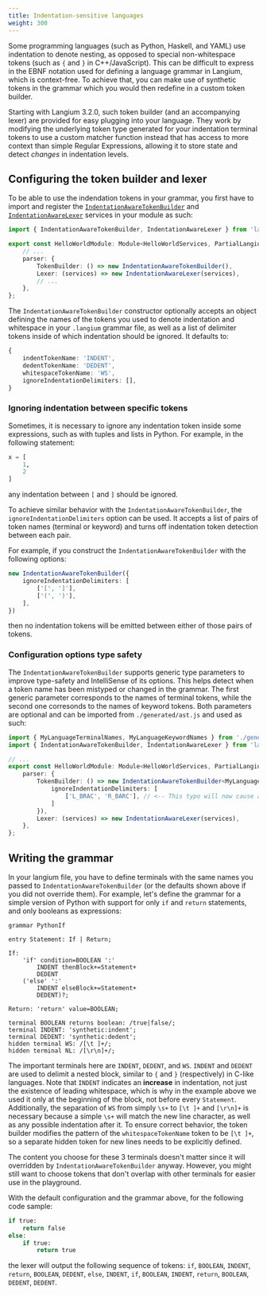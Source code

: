 ```yaml
---
title: Indentation-sensitive languages
weight: 300
---
```


Some programming languages (such as Python, Haskell, and YAML) use indentation to denote nesting, as opposed to special non-whitespace tokens (such as `{` and `}` in C++/JavaScript).
This can be difficult to express in the EBNF notation used for defining a language grammar in Langium, which is context-free.
To achieve that, you can make use of synthetic tokens in the grammar which you would then redefine in a custom token builder.

Starting with Langium 3.2.0, such token builder (and an accompanying lexer) are provided for easy plugging into your language.
They work by modifying the underlying token type generated for your indentation terminal tokens to use a custom matcher function instead that has access to more context than simple Regular Expressions, allowing it to store state and detect _changes_ in indentation levels.

## Configuring the token builder and lexer

To be able to use the indendation tokens in your grammar, you first have to import and register the [`IndentationAwareTokenBuilder`](https://github.com/eclipse-langium/langium/blob/bfca81f9e2411dd25a73f6b2711470e2c33788ed/packages/langium/src/parser/indentation-aware.ts#L78)
and [`IndentationAwareLexer`](https://github.com/eclipse-langium/langium/blob/bfca81f9e2411dd25a73f6b2711470e2c33788ed/packages/langium/src/parser/indentation-aware.ts#L358)
services in your module as such:

```ts
import { IndentationAwareTokenBuilder, IndentationAwareLexer } from 'langium';

export const HelloWorldModule: Module<HelloWorldServices, PartialLangiumServices & HelloWorldAddedServices> = {
    // ...
    parser: {
        TokenBuilder: () => new IndentationAwareTokenBuilder(),
        Lexer: (services) => new IndentationAwareLexer(services),
        // ...
    },
};
```

The `IndentationAwareTokenBuilder` constructor optionally accepts an object defining the names of the tokens you used to denote indentation and whitespace in your `.langium` grammar file, as well as a list of delimiter tokens inside of which indentation should be ignored. It defaults to:
```ts
{
    indentTokenName: 'INDENT',
    dedentTokenName: 'DEDENT',
    whitespaceTokenName: 'WS',
    ignoreIndentationDelimiters: [],
}
```

### Ignoring indentation between specific tokens

Sometimes, it is necessary to ignore any indentation token inside some expressions, such as with tuples and lists in Python. For example, in the following statement:

```py
x = [
    1,
    2
]
```

any indentation between `[` and `]` should be ignored.

To achieve similar behavior with the `IndentationAwareTokenBuilder`, the `ignoreIndentationDelimiters` option can be used.
It accepts a list of pairs of token names (terminal or keyword) and turns off indentation token detection between each pair.

For example, if you construct the `IndentationAwareTokenBuilder` with the following options:

```ts
new IndentationAwareTokenBuilder({
    ignoreIndentationDelimiters: [
        ['[', ']'],
        ['(', ')'],
    ],
})
```

then no indentation tokens will be emitted between either of those pairs of tokens.

### Configuration options type safety

The `IndentationAwareTokenBuilder` supports generic type parameters to improve type-safety and IntelliSense of its options.
This helps detect when a token name has been mistyped or changed in the grammar.
The first generic parameter corresponds to the names of terminal tokens, while the second one corresonds to the names of keyword tokens.
Both parameters are optional and can be imported from `./generated/ast.js` and used as such:

```ts
import { MyLanguageTerminalNames, MyLanguageKeywordNames } from './generated/ast.js';
import { IndentationAwareTokenBuilder, IndentationAwareLexer } from 'langium';

// ...
export const HelloWorldModule: Module<HelloWorldServices, PartialLangiumServices & HelloWorldAddedServices> = {
    parser: {
        TokenBuilder: () => new IndentationAwareTokenBuilder<MyLanguageTerminalNames, MyLanguageKeywordNames>({
            ignoreIndentationDelimiters: [
                ['L_BRAC', 'R_BARC'], // <-- This typo will now cause a TypeScript error
            ]
        }),
        Lexer: (services) => new IndentationAwareLexer(services),
    },
};
```

## Writing the grammar

In your langium file, you have to define terminals with the same names you passed to `IndentationAwareTokenBuilder` (or the defaults shown above if you did not override them).
For example, let's define the grammar for a simple version of Python with support for only `if` and `return` statements, and only booleans as expressions:

```langium
grammar PythonIf

entry Statement: If | Return;

If:
    'if' condition=BOOLEAN ':'
        INDENT thenBlock+=Statement+
        DEDENT
    ('else' ':'
        INDENT elseBlock+=Statement+
        DEDENT)?;

Return: 'return' value=BOOLEAN;

terminal BOOLEAN returns boolean: /true|false/;
terminal INDENT: 'synthetic:indent';
terminal DEDENT: 'synthetic:dedent';
hidden terminal WS: /[\t ]+/;
hidden terminal NL: /[\r\n]+/;
```

The important terminals here are `INDENT`, `DEDENT`, and `WS`.
`INDENT` and `DEDENT` are used to delimit a nested block, similar to `{` and `}` (respectively) in C-like languages.
Note that `INDENT` indicates an **increase** in indentation, not just the existence of leading whitespace, which is why in the example above we used it only at the beginning of the block, not before every `Statement`.
Additionally, the separation of `WS` from simply `\s+` to `[\t ]+` and `[\r\n]+` is necessary because a simple `\s+` will match the new line character, as well as any possible indentation after it. To ensure correct behavior, the token builder modifies the pattern of the `whitespaceTokenName` token to be `[\t ]+`, so a separate hidden token for new lines needs to be explicitly defined.

The content you choose for these 3 terminals doesn't matter since it will overridden by `IndentationAwareTokenBuilder` anyway. However, you might still want to choose tokens that don't overlap with other terminals for easier use in the playground.

With the default configuration and the grammar above, for the following code sample:

```py
if true:
    return false
else:
    if true:
        return true
```

the lexer will output the following sequence of tokens: `if`, `BOOLEAN`, `INDENT`, `return`, `BOOLEAN`, `DEDENT`, `else`, `INDENT`, `if`, `BOOLEAN`, `INDENT`, `return`, `BOOLEAN`, `DEDENT`, `DEDENT`.
